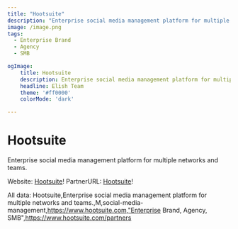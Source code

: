 ```yaml
---
title: "Hootsuite"
description: "Enterprise social media management platform for multiple networks and teams."
image: /image.png
tags: 
  - Enterprise Brand
  - Agency
  - SMB

ogImage:
    title: Hootsuite
    description: Enterprise social media management platform for multiple networks and teams.
    headline: Elish Team
    theme: '#ff0000'
    colorMode: 'dark'

---
```


# Hootsuite

Enterprise social media management platform for multiple networks and teams.

Website: [Hootsuite](https://www.hootsuite.com)!
PartnerURL: [Hootsuite](https://www.hootsuite.com/partners)!

All data:
Hootsuite,Enterprise social media management platform for multiple networks and teams.,M,social-media-management,https://www.hootsuite.com,"Enterprise Brand, Agency, SMB",https://www.hootsuite.com/partners